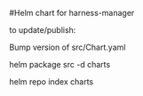 #Helm chart for harness-manager

to update/publish:

Bump version of src/Chart.yaml

helm package src -d charts

helm repo index charts
